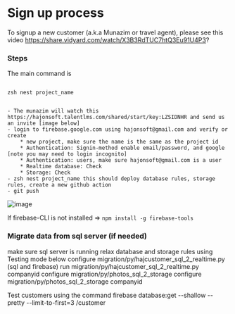 ﻿# Sign up process

To signup a new customer (a.k.a Munazim or travel agent), please see this video https://share.vidyard.com/watch/X3B3RdTUC7htQ3Eu91U4P3?

### Steps

The main command is

```

zsh nest project_name


- The munazim will watch this https://hajonsoft.talentlms.com/shared/start/key:LZSIDNHR and send us an invite [image below]
- login to firebase.google.com using hajonsoft@gmail.com and verify or create
    * new project, make sure the name is the same as the project id
    * Authentication: Signin-method enable email/password, and google [note you may need to login incognito]
    * Authentication: users, make sure hajonsoft@gmail.com is a user
    * Realtime database: Check
    * Storage: Check
- zsh nest project_name this should deploy database rules, storage rules, create a mew github action 
- git push
```

![image](https://user-images.githubusercontent.com/9623964/121272329-86ea4f00-c87a-11eb-83d5-fbbb948e5e56.png)

If firebase-CLI is not installed => 
`npm install -g firebase-tools`

### Migrate data from sql server (if needed)
make sure sql server is running
relax database and storage rules using Testing mode below 
configure migration/py/hajcustomer_sql_2_realtime.py (sql and firebase)
run migration/py/hajcustomer_sql_2_realtime.py companyid
configure migration/py/photos_sql_2_storage
configure migration/py/photos_sql_2_storage companyid

Test customers using the command
firebase database:get --shallow --pretty --limit-to-first=3 /customer
